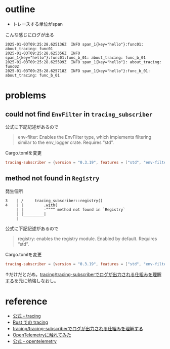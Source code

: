 # outline

+ トレースする単位がspan

こんな感じにログが出る

```text
2025-01-03T09:25:28.625136Z  INFO span_1{key="hello"}:func01: about_tracing: func01
2025-01-03T09:25:28.625356Z  INFO span_1{key="hello"}:func01:func_b_01: about_tracing: func_b_01
2025-01-03T09:25:28.625599Z  INFO span_1{key="hello"}: about_tracing: func02
2025-01-03T09:25:28.625718Z  INFO span_1{key="hello"}:func_b_01: about_tracing: func_b_01
```

# problems

## could not find `EnvFilter` in `tracing_subscriber`

公式に下記記述があるので

> env-filter: Enables the EnvFilter type, which implements filtering similar to the env_logger crate. Requires “std”.

Cargo.tomlを変更

```toml
tracing-subscriber = {version = "0.3.19", features = ["std", "env-filter"]}
```

## method not found in `Registry`

発生個所

```text
3    | /     tracing_subscriber::registry()
4    | |         .with(
     | |         -^^^^ method not found in `Registry`
     | |_________|
     |
```

公式に下記記述があるので

> registry: enables the registry module. Enabled by default. Requires “std”.

Cargo.tomlを変更

```toml
tracing-subscriber = {version = "0.3.19", features = ["std", "env-filter", "registry"]}
```

↑だけだとだめ。[tracing/tracing-subscriberでログが出力される仕組みを理解する](https://blog.ymgyt.io/entry/how-tracing-and-tracing-subscriber-write-events/)を元に勉強しなおし。

# reference

+ [公式 - tracing](https://docs.rs/tracing/latest/tracing/)
+ [Rust での tracing](https://blog.ojisan.io/rust-tracing/)
+ [tracing/tracing-subscriberでログが出力される仕組みを理解する](https://blog.ymgyt.io/entry/how-tracing-and-tracing-subscriber-write-events/)
+ [OpenTelemetryに触れてみた](https://zenn.dev/yuta28/articles/what-is-opentelemetry)
+ [公式 - opentelemetry](https://opentelemetry.io/)